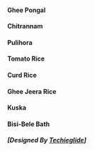 #### Ghee Pongal 
#### Chitrannam 
#### Pulihora 
#### Tomato Rice 
#### Curd Rice 
#### Ghee Jeera Rice 
#### Kuska 
#### Bisi-Bele Bath 
##### [Designed By [Techieglide](https://web.archive.org/web/20220926132935/https://www.techieglide.com/)]
